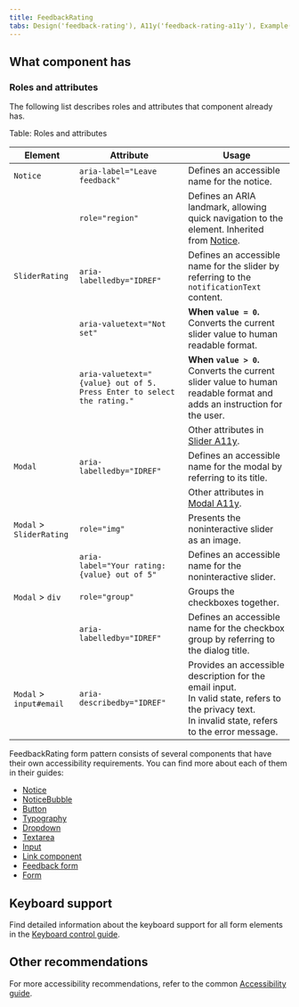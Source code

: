 ```yaml
---
title: FeedbackRating
tabs: Design('feedback-rating'), A11y('feedback-rating-a11y'), Example('feedback-rating-code')
---
```


## What component has

### Roles and attributes

The following list describes roles and attributes that component already has.

Table: Roles and attributes

| Element                  | Attribute                            | Usage                                                               |
| ------------------------ | ------------------------------------ | ------------------------------------------------------------------- |
| `Notice`                 | `aria-label="Leave feedback"`        | Defines an accessible name for the notice. |
|                          | `role="region"`                      | Defines an ARIA landmark, allowing quick navigation to the element. Inherited from [Notice](/components/notice/notice-a11y). |
| `SliderRating`           | `aria-labelledby="IDREF"`            | Defines an accessible name for the slider by referring to the `notificationText` content. |
|                          | `aria-valuetext="Not set"`           | **When `value = 0`.** Converts the current slider value to human readable format. |
|                          | `aria-valuetext="{value} out of 5. Press Enter to select the rating."` | **When `value > 0`.** Converts the current slider value to human readable format and adds an instruction for the user. |
|                          |                                      | Other attributes in [Slider A11y](/components/slider/slider-a11y).   |
| `Modal`                  | `aria-labelledby="IDREF"`            | Defines an accessible name for the modal by referring to its title. |
|                          |                                      | Other attributes in [Modal A11y](/components/notice/modal-a11y).     |
| `Modal` > `SliderRating` | `role="img"`                         | Presents the noninteractive slider as an image. |
|                          | `aria-label="Your rating: {value} out of 5"` | Defines an accessible name for the noninteractive slider. |
| `Modal` > `div`          | `role="group"`                       | Groups the checkboxes together. |
|                          | `aria-labelledby="IDREF"`            | Defines an accessible name for the checkbox group by referring to the dialog title. |
| `Modal` > `input#email`  | `aria-describedby="IDREF"`           | Provides an accessible description for the email input.<br/>In valid state, refers to the privacy text.<br/>In invalid state, refers to the error message. |

FeedbackRating form pattern consists of several components that have their own accessibility requirements. You can find more about each of them in their guides:

- [Notice](/components/notice/notice-a11y)
- [NoticeBubble](/components/notice-bubble/notice-bubble-a11y)
- [Button](/components/button/button-a11y)
- [Typography](/style/typography/typography-a11y)
- [Dropdown](/components/dropdown/dropdown-a11y)
- [Textarea](/components/textarea/textarea-a11y)
- [Input](/components/input/input-a11y)
- [Link component](/components/link/link-a11y)
- [Feedback form](/components/feedback/feedback-form-a11y)
- [Form](/patterns/form/form-a11y)

## Keyboard support

Find detailed information about the keyboard support for all form elements in the [Keyboard control guide](/core-principles/a11y/a11y-keyboard).

## Other recommendations

For more accessibility recommendations, refer to the common [Accessibility guide](/core-principles/a11y/a11y).
